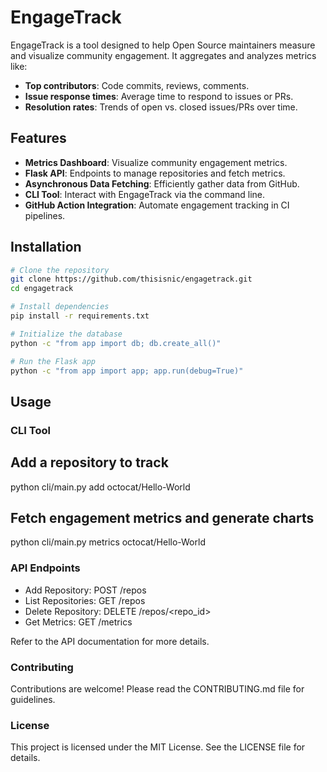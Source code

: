 # EngageTrack

EngageTrack is a tool designed to help Open Source maintainers measure and visualize community engagement. It aggregates and analyzes metrics like:

- **Top contributors**: Code commits, reviews, comments.
- **Issue response times**: Average time to respond to issues or PRs.
- **Resolution rates**: Trends of open vs. closed issues/PRs over time.

## Features

- **Metrics Dashboard**: Visualize community engagement metrics.
- **Flask API**: Endpoints to manage repositories and fetch metrics.
- **Asynchronous Data Fetching**: Efficiently gather data from GitHub.
- **CLI Tool**: Interact with EngageTrack via the command line.
- **GitHub Action Integration**: Automate engagement tracking in CI pipelines.

## Installation

```bash
# Clone the repository
git clone https://github.com/thisisnic/engagetrack.git
cd engagetrack

# Install dependencies
pip install -r requirements.txt

# Initialize the database
python -c "from app import db; db.create_all()"

# Run the Flask app
python -c "from app import app; app.run(debug=True)"
```

## Usage

### CLI Tool

## Add a repository to track
python cli/main.py add octocat/Hello-World

## Fetch engagement metrics and generate charts
python cli/main.py metrics octocat/Hello-World

### API Endpoints

* Add Repository: POST /repos
* List Repositories: GET /repos
* Delete Repository: DELETE /repos/<repo_id>
* Get Metrics: GET /metrics

Refer to the API documentation for more details.

### Contributing

Contributions are welcome! Please read the CONTRIBUTING.md file for guidelines.

### License

This project is licensed under the MIT License. See the LICENSE file for details.
